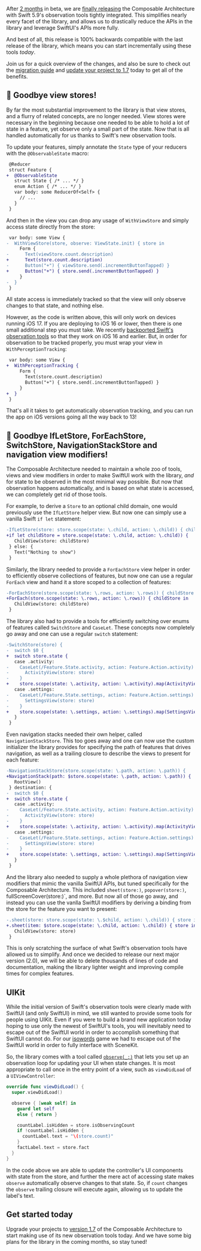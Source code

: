 After [2 months][obs-beta-blob] in beta, we are [finally releasing][1.7-release] the 
Composable Architecture with Swift 5.9's observation tools tightly integrated. This 
simplifies nearly every facet of the library, and allows us to drastically reduce the APIs in the 
library and leverage SwiftUI's APIs more fully.

And best of all, this release is 100% backwards compatible with the last release of the library, 
which means you can start incrementally using these tools _today_. 

Join us for a quick overview of the changes, and also be sure to check out the 
[migration guide][1.7-migration-guide] and [update your project to 1.7][1.7-release] today to get
all of the benefits.

## 👋 Goodbye view stores!

By far the most substantial improvement to the library is that view stores, and a flurry of related
concepts, are no longer needed. View stores were necessary in the beginning because one needed to 
be able to hold a lot of state in a feature, yet observe only a small part of the state. Now that
is all handled automatically for us thanks to Swift's new observation tools.

To update your features, simply annotate the `State` type of your reducers with the 
`@ObservableState` macro:

```diff
 @Reducer
 struct Feature {
+  @ObservableState
   struct State { /* ... */ }
   enum Action { /* ... */ }
   var body: some ReducerOf<Self> {
     // ...
   }
 }
``` 

And then in the view you can drop any usage of `WithViewStore` and simply access state directly 
from the store:

```diff
 var body: some View {
-  WithViewStore(store, observe: ViewState.init) { store in
     Form {
-      Text(viewStore.count.description)
+      Text(store.count.description)
-      Button("+") { viewStore.send(.incrementButtonTapped) }
+      Button("+") { store.send(.incrementButtonTapped) }
     }
-  }
 }
```

All state access is immediately tracked so that the view will only observe changes to that state,
and nothing else.

However, as the code is written above, this will only work on devices running iOS 17. If you are
deploying to iOS 16 or lower, then there is one small additional step you must take. We recently
[backported Swift's observation tools][perception-blog-post] so that they work on iOS 16 and 
earlier. But, in order for observation to be tracked properly, you must wrap your view in 
`WithPerceptionTracking`: 

```diff
 var body: some View {
+  WithPerceptionTracking {
     Form {
       Text(store.count.description)
       Button("+") { store.send(.incrementButtonTapped) }
     }
+  }
 }
``` 

That's all it takes to get automatically observation tracking, and you can run the app on iOS
versions going all the way back to 13!

## 👋 Goodbye IfLetStore, ForEachStore, SwitchStore, NavigationStackStore and navigation view modifiers!

The Composable Architecture needed to maintain a whole zoo of tools, views and view modifiers in
order to make SwiftUI work with the library, _and_ for state to be observed in the most minimal
way possible. But now that observation happens automatically, and is based on what state is 
accessed, we can completely get rid of those tools.

For example, to derive a `Store` to an optional child domain, one would previously use the 
`IfLetStore` helper view. But now one can simply use a vanilla Swift `if let` statement:

```diff
-IfLetStore(store: store.scope(state: \.child, action: \.child)) { childStore in
+if let childStore = store.scope(state: \.child, action: \.child)) {
   ChildView(store: childStore)
 } else: {
   Text("Nothing to show")
 }
```

Similarly, the library needed to provide a `ForEachStore` view helper in order to efficiently
observe collections of features, but now one can use a regular `ForEach` view and hand it a store
scoped to a collection of features:

```diff
-ForEachStore(store.scope(state: \.rows, action: \.rows)) { childStore in
+ForEach(store.scope(state: \.rows, action: \.rows)) { childStore in
   ChildView(store: childStore)
 }
```

The library also had to provide a tools for efficiently switching over enums of features called
`SwitchStore` and `CaseLet`. These concepts now completely go away and one can use a regular 
`switch` statement:

```diff
-SwitchStore(store) {
-  switch $0 {
+  switch store.state {
   case .activity:
-    CaseLet(/Feature.State.activity, action: Feature.Action.activity) { store in
-      ActivityView(store: store)
-    }
+    store.scope(state: \.activity, action: \.activity).map(ActivityView.init)
   case .settings:
-    CaseLet(/Feature.State.settings, action: Feature.Action.settings) { store in
-      SettingsView(store: store)
-    }
+    store.scope(state: \.settings, action: \.settings).map(SettingsView.init)
   }
 }
```

Even navigation stacks needed their own helper, called `NavigationStackStore`. This too goes away
and one can now use the custom initializer the library provides for specifying the path of features
that drives navigation, as well as a trailing closure to describe the views to present for each 
feature: 

```diff
-NavigationStackStore(store.scope(state: \.path, action: \.path)) {
+NavigationStack(path: $store.scope(state: \.path, action: \.path)) {
   RootView()
 } destination: {
-  switch $0 {
+  switch store.state {
   case .activity:
-    CaseLet(/Feature.State.activity, action: Feature.Action.activity) { store in
-      ActivityView(store: store)
-    }
+    store.scope(state: \.activity, action: \.activity).map(ActivityView.init)
   case .settings:
-    CaseLet(/Feature.State.settings, action: Feature.Action.settings) { store in
-      SettingsView(store: store)
-    }
+    store.scope(state: \.settings, action: \.settings).map(SettingsView.init)
   }
 }
```

And the library also needed to supply a whole plethora of navigation view modifiers that mimic
the vanilla SwiftUI APIs, but tuned specifically for the Composable Architecture. This included
`sheet(store:)`, `popover(store:)`, fullScreenCover(store:)`, and more. But now all of those go
away, and instead you can use the vanlla SwiftUI modifiers by deriving a binding from the store
for the feature you want to present:

```diff
-.sheet(store: store.scope(state: \.$child, action: \.child)) { store in
+.sheet(item: $store.scope(state: \.child, action: \.child)) { store in
   ChildView(store: store)
 }
```

This is only scratching the surface of what Swift's observation tools have allowed us to 
simplify. And once we decided to release our next major version (2.0), we will be able to delete
thousands of lines of code and documentation, making the library lighter weight and improving
compile times for complex features. 

## UIKit

While the initial version of Swift's observation tools were clearly made with SwiftUI (and only 
SwiftUI) in mind, we still wanted to provide some tools for people using UIKit. Even if you were
to build a brand new application today hoping to use only the newest of SwiftUI's tools, you will
inevitably need to escape out of the SwiftUI world in order to accomplish something that SwiftUI
cannot do. For our [isowords][isowords-gh] game we had to escape out of the SwiftUI world in order
to fully interface with SceneKit.

So, the library comes with a tool called [`observe(_:)`][observe-docs] that lets you set up an 
observation loop for updating your UI when state changes. It is most appropriate to call once in the 
entry point of a view, such as `viewDidLoad` of a `UIViewController`:

```swift
override func viewDidLoad() {
  super.viewDidLoad()

  observe { [weak self] in
    guard let self
    else { return }

    countLabel.isHidden = store.isObservingCount
    if !countLabel.isHidden {
      countLabel.text = "\(store.count)"
    }
    factLabel.text = store.fact
  }
}
```

In the code above we are able to update the controller's UI components with state from the store,
and further the mere act of accessing state makes `observe` automatically observe changes to that
state. So, if `count` changes the `observe` trailing closure will execute again, allowing us to
update the label's text.

## Get started today

Upgrade your projects to [version 1.7][1.7-release] of the Composable Architecture to start
making use of its new observation tools today. And we have some big plans for the library in the 
coming months, so stay tuned!

[1.7-release]: https://github.com/pointfreeco/swift-composable-architecture/releases/tag/1.7.0
[obs-beta-blob]: /blog/posts/125-observable-architecture-beta
[1.7-migration-guide]: https://pointfreeco.github.io/swift-composable-architecture/main/documentation/composablearchitecture/migratingto1.7
[perception-blog-post]: /blog/posts/129-perception-a-back-port-of-observable
[tca-gh]: https://github.com/pointfreeco/swift-composable-architecture
[isowords-gh]: https://github.com/pointfreeco/isowords 
[observe-docs]: todo
